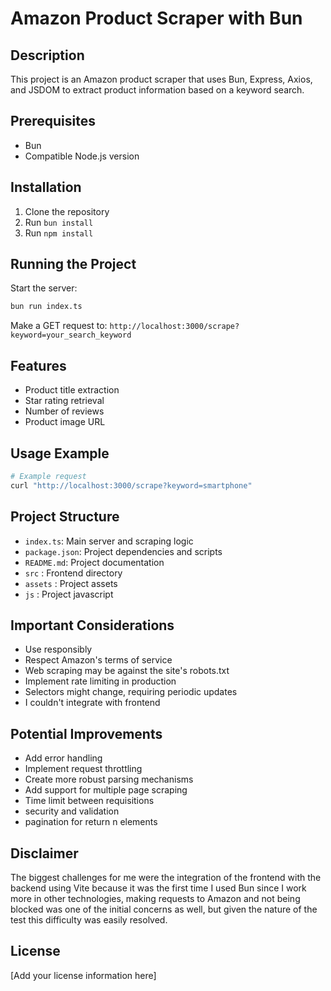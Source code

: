 # Amazon Product Scraper with Bun

## Description
This project is an Amazon product scraper that uses Bun, Express, Axios, and JSDOM to extract product information based on a keyword search.

## Prerequisites
- Bun
- Compatible Node.js version

## Installation
1. Clone the repository
2. Run `bun install`
3. Run `npm install`

## Running the Project
Start the server:
```bash
bun run index.ts
```

Make a GET request to:
`http://localhost:3000/scrape?keyword=your_search_keyword`

## Features
- Product title extraction
- Star rating retrieval
- Number of reviews
- Product image URL

## Usage Example
```bash
# Example request
curl "http://localhost:3000/scrape?keyword=smartphone"
```

## Project Structure
- `index.ts`: Main server and scraping logic
- `package.json`: Project dependencies and scripts
- `README.md`: Project documentation
- `src` : Frontend directory
- `assets` : Project assets
- `js` : Project javascript

## Important Considerations
- Use responsibly
- Respect Amazon's terms of service
- Web scraping may be against the site's robots.txt
- Implement rate limiting in production
- Selectors might change, requiring periodic updates
- I couldn't integrate with frontend

## Potential Improvements
- Add error handling
- Implement request throttling
- Create more robust parsing mechanisms
- Add support for multiple page scraping
- Time limit between requisitions
- security and validation 
- pagination for return n elements 

## Disclaimer
The biggest challenges for me were the integration of the frontend with the backend using Vite because it was the first time I used Bun since I work more in other technologies, making requests to Amazon and not being blocked was one of the initial concerns as well, but given the nature of the test this difficulty was easily resolved.

## License
[Add your license information here]